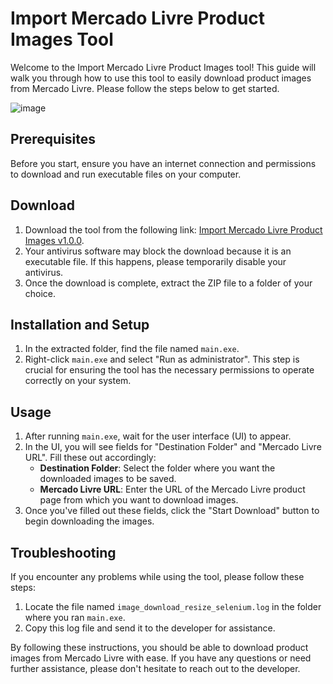 # Import Mercado Livre Product Images Tool

Welcome to the Import Mercado Livre Product Images tool! This guide will walk you through how to use this tool to easily download product images from Mercado Livre. Please follow the steps below to get started.

![image](https://github.com/rafael-branco/import-mercado-livre-product-images/assets/72389630/e8aa3b49-2938-4ad6-b2d9-8a18c394556b)


## Prerequisites

Before you start, ensure you have an internet connection and permissions to download and run executable files on your computer.

## Download

1. Download the tool from the following link: [Import Mercado Livre Product Images v1.0.0](https://github.com/rafael-branco/import-mercado-livre-product-images/releases/download/v1.0.0/main.exe).
2. Your antivirus software may block the download because it is an executable file. If this happens, please temporarily disable your antivirus.
3. Once the download is complete, extract the ZIP file to a folder of your choice.

## Installation and Setup

1. In the extracted folder, find the file named `main.exe`.
2. Right-click `main.exe` and select "Run as administrator". This step is crucial for ensuring the tool has the necessary permissions to operate correctly on your system.

## Usage

1. After running `main.exe`, wait for the user interface (UI) to appear.
2. In the UI, you will see fields for "Destination Folder" and "Mercado Livre URL". Fill these out accordingly:
   - **Destination Folder**: Select the folder where you want the downloaded images to be saved.
   - **Mercado Livre URL**: Enter the URL of the Mercado Livre product page from which you want to download images.
3. Once you've filled out these fields, click the "Start Download" button to begin downloading the images.

## Troubleshooting

If you encounter any problems while using the tool, please follow these steps:

1. Locate the file named `image_download_resize_selenium.log` in the folder where you ran `main.exe`.
2. Copy this log file and send it to the developer for assistance.

By following these instructions, you should be able to download product images from Mercado Livre with ease. If you have any questions or need further assistance, please don't hesitate to reach out to the developer.
